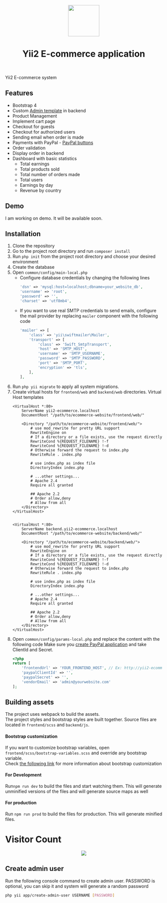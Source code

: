 <p align="center">
    <a href="https://github.com/yiisoft" target="_blank">
        <img src="https://avatars0.githubusercontent.com/u/993323" height="100px">
    </a>
    <h1 align="center">Yii2 E-commerce application</h1>
    <br>
</p>

Yii2 E-commerce system



## Features
 - Bootstrap 4
 - Custom [Admin template](https://startbootstrap.com/theme/sb-admin-2) in backend
 - Product Management
 - Implement cart page
 - Checkout for guests
 - Checkout for authorized users
 - Sending email when order is made
 - Payments with PayPal - [PayPal buttons](https://developer.paypal.com/demo/checkout/#/pattern/client)
 - Order validation
 - Display order in backend
 - Dashboard with basic statistics
    - Total earnings
    - Total products sold
    - Total number of orders made
    - Total users
    - Earnings by day
    - Revenue by country


## Demo

I am working on demo. It will be available soon.

## Installation
1. Clone the repository
1. Go to the project root directory and run `composer install`
1. Run `php init` from the project root directory and choose your desired environment
1. Create the database
1. Open `common/config/main-local.php`
    - Configure database credentials by changing the following lines
        ```php
        'dsn' => 'mysql:host=localhost;dbname=your_website_db',
        'username' => 'root',
        'password' => '',
        'charset' => 'utf8mb4',
        ```
    - If you want to use real SMTP credentials to send emails, configure the mail provider by replacing `mailer` component with the following code
        ```php
        'mailer' => [
            'class' => 'yii\swiftmailer\Mailer',
            'transport' => [
                'class' => 'Swift_SmtpTransport',
                'host' => 'SMTP_HOST',
                'username' => 'SMTP_USERNAME',
                'password' => 'SMTP_PASSWORD',
                'port' => 'SMTP_PORT',
                'encryption' => 'tls',
            ],
        ],
        ```
1. Run `php yii migrate` to apply all system migrations.
1. Create virtual hosts for `frontend/web` and `backend/web` directories.
    Virtual Host templates
    ```
    <VirtualHost *:80>
        ServerName yii2-ecommerce.localhost
        DocumentRoot "/path/to/ecommerce-website/frontend/web/"
        
        <Directory "/path/to/ecommerce-website/frontend/web/">
            # use mod_rewrite for pretty URL support
            RewriteEngine on
            # If a directory or a file exists, use the request directly
            RewriteCond %{REQUEST_FILENAME} !-f
            RewriteCond %{REQUEST_FILENAME} !-d
            # Otherwise forward the request to index.php
            RewriteRule . index.php

            # use index.php as index file
            DirectoryIndex index.php

            # ...other settings...
            # Apache 2.4
            Require all granted
            
            ## Apache 2.2
            # Order allow,deny
            # Allow from all
        </Directory>
    </VirtualHost>
    
    
    <VirtualHost *:80>
        ServerName backend.yii2-ecommerce.localhost
        DocumentRoot "/path/to/ecommerce-website/backend/web/"
        
        <Directory "/path/to/ecommerce-website/backend/web/">
            # use mod_rewrite for pretty URL support
            RewriteEngine on
            # If a directory or a file exists, use the request directly
            RewriteCond %{REQUEST_FILENAME} !-f
            RewriteCond %{REQUEST_FILENAME} !-d
            # Otherwise forward the request to index.php
            RewriteRule . index.php

            # use index.php as index file
            DirectoryIndex index.php

            # ...other settings...
            # Apache 2.4
            Require all granted
            
            ## Apache 2.2
            # Order allow,deny
            # Allow from all
        </Directory>
    </VirtualHost>
    ```
1. Open `common/config/params-local.php` and replace the content with the following code
    Make sure you [create PayPal application](https://developer.paypal.com/developer/applications/) and take ClientId and Secret.
    ```php
    <?php
    return [
        'frontendUrl' => 'YOUR_FRONTEND_HOST', // Ex: http://yii2-ecommerce.localhost
        'paypalClientId' => '',
        'paypalSecret' => '',
        'vendorEmail' => 'admin@yourwebsite.com'
    ];
    ```
   
## Building assets
The project uses webpack to build the assets.<br>
The project styles and bootstrap styles are built together.
Source files are located in `frontend/scss` and `backend/js`.

#### Bootstrap customization
If you want to customize bootstrap variables, open `frontend/scss/bootstrap-variables.scss`
and override any bootstrap variable.<br>
Check [the following link](https://getbootstrap.com/docs/4.0/getting-started/theming/) for more information about bootstrap customization


#### For Development
Run`npm run dev` to build the files and start watching them. This will generate unminified versions of the files
and will generate source maps as well

#### For production
Run `npm run prod` to build the files for production. This will generate minified files.



# Visitor Count  
<p align="center">
  <img src="https://visitor-count-b8lb.vercel.app/api/Github_Username?hexColor=00ff00" />
</p>


    
## Create admin user
Run the following console command to create admin user. PASSWORD is optional, you can skip it and system will generate a random password
```bash
php yii app/create-admin-user USERNAME [PASSWORD]
```
